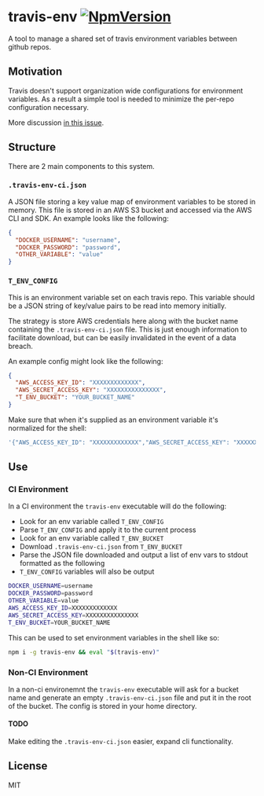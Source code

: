 # travis-env [![NpmVersion](https://img.shields.io/npm/v/travis-env.svg)](https://www.npmjs.com/package/travis-env)

A tool to manage a shared set of travis environment variables between github repos.

## Motivation

Travis doesn't support organization wide configurations for environment variables. As a result a simple tool is needed to minimize the per-repo configuration necessary.

More discussion [in this issue](https://github.com/travis-ci/travis-ci/issues/2069).

## Structure

There are 2 main components to this system.

### `.travis-env-ci.json`

A JSON file storing a key value map of environment variables to be stored in memory. This file is stored in an AWS S3 bucket and accessed via the AWS CLI and SDK. An example looks like the following:

```json
{
  "DOCKER_USERNAME": "username",
  "DOCKER_PASSWORD": "password",
  "OTHER_VARIABLE": "value"
}
```

### `T_ENV_CONFIG`

This is an environment variable set on each travis repo. This variable should be a JSON string of key/value pairs to be read into memory initially.

The strategy is store AWS credentials here along with the bucket name containing the `.travis-env-ci.json` file. This is just enough information to facilitate download, but can be easily invalidated in the event of a data breach.

An example config might look like the following:

```json
{
  "AWS_ACCESS_KEY_ID": "XXXXXXXXXXXXX",
  "AWS_SECRET_ACCESS_KEY": "XXXXXXXXXXXXXXX",
  "T_ENV_BUCKET": "YOUR_BUCKET_NAME"
}
```

Make sure that when it's supplied as an environment variable it's normalized for the shell:

```sh
'{"AWS_ACCESS_KEY_ID": "XXXXXXXXXXXXX","AWS_SECRET_ACCESS_KEY": "XXXXXXXXXXXXXXX","T_ENV_BUCKET":"YOUR_BUCKET_NAME"}'
```

## Use

### CI Environment

In a CI environment the `travis-env` executable will do the following:

- Look for an env variable called `T_ENV_CONFIG`
- Parse `T_ENV_CONFIG` and apply it to the current process
- Look for an env variable called `T_ENV_BUCKET`
- Download `.travis-env-ci.json` from `T_ENV_BUCKET`
- Parse the JSON file downloaded and output a list of env vars to stdout formatted as the following
- `T_ENV_CONFIG` variables will also be output

```sh
DOCKER_USERNAME=username
DOCKER_PASSWORD=password
OTHER_VARIABLE=value
AWS_ACCESS_KEY_ID=XXXXXXXXXXXXX
AWS_SECRET_ACCESS_KEY=XXXXXXXXXXXXXXX
T_ENV_BUCKET=YOUR_BUCKET_NAME
```

This can be used to set environment variables in the shell like so:

```sh
npm i -g travis-env && eval "$(travis-env)"
```

### Non-CI Environment

In a non-ci environemnt the `travis-env` executable will ask for a bucket name and generate an empty `.travis-env-ci.json` file and put it in the root of the bucket. The config is stored in your home directory.

#### TODO

Make editing the `.travis-env-ci.json` easier, expand cli functionality.

## License

MIT
